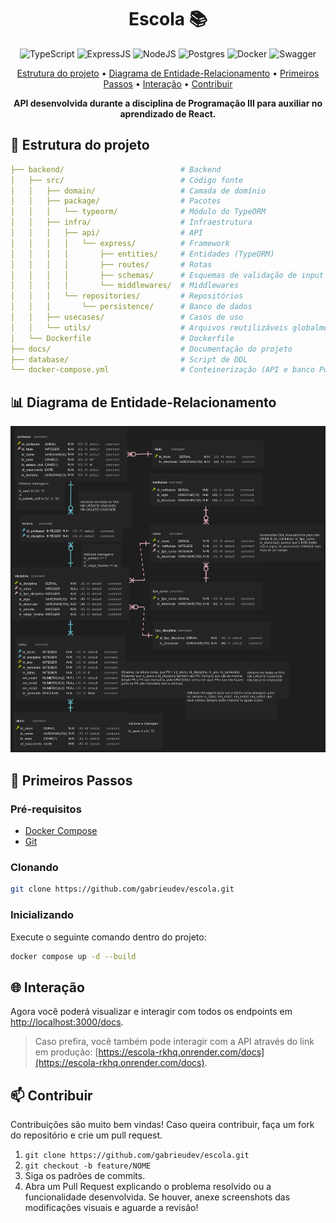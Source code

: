 <h1 align="center" style="font-weight: bold;">Escola 📚</h1>

<p align="center">
  <img src="https://img.shields.io/badge/typescript-%23007ACC.svg?style=for-the-badge&logo=typescript&logoColor=white" alt="TypeScript">
  <img src="https://img.shields.io/badge/express.js-%23404d59.svg?style=for-the-badge&logo=express&logoColor=%2361DAFB" alt="ExpressJS">
  <img src="https://img.shields.io/badge/node.js-6DA55F?style=for-the-badge&logo=node.js&logoColor=white" alt="NodeJS">
  <img src="https://img.shields.io/badge/postgres-%23316192.svg?style=for-the-badge&logo=postgresql&logoColor=white" alt="Postgres">
  <img src="https://img.shields.io/badge/docker-%230db7ed.svg?style=for-the-badge&logo=docker&logoColor=white" alt="Docker">
  <img src="https://img.shields.io/badge/-Swagger-%23Clojure?style=for-the-badge&logo=swagger&logoColor=white" alt="Swagger">
</p>

<p align="center">
 <a href="#estrutura">Estrutura do projeto</a> •
 <a href="#der">Diagrama de Entidade-Relacionamento</a> •
 <a href="#inicio">Primeiros Passos</a> •
 <a href="#interacao">Interação</a> •
 <a href="#contribuir">Contribuir</a>
</p>

<p align="center">
  <b>API desenvolvida durante a disciplina de Programação III para auxiliar no aprendizado de React.</b>
</p>

<h2 id="estrutura">📂 Estrutura do projeto</h2>

```yaml
├── backend/                          # Backend
│   ├── src/                          # Código fonte
│   │   ├── domain/                   # Camada de domínio
│   │   ├── package/                  # Pacotes
│   │   │   └── typeorm/              # Módulo do TypeORM
│   │   ├── infra/                    # Infraestrutura
│   │   │   ├── api/                  # API
│   │   │   │   └── express/          # Framework
│   │   │   │       ├── entities/     # Entidades (TypeORM)
│   │   │   │       ├── routes/       # Rotas
│   │   │   │       ├── schemas/      # Esquemas de validação de input
│   │   │   │       └── middlewares/  # Middlewares
│   │   │   └── repositories/         # Repositórios
│   │   │       └── persistence/      # Banco de dados
│   │   ├── usecases/                 # Casos de uso
│   │   └── utils/                    # Arquivos reutilizáveis globalmente
│   └── Dockerfile                    # Dockerfile
├── docs/                             # Documentação do projeto
├── database/                         # Script de DDL
└── docker-compose.yml                # Conteinerização (API e banco Postgres)
```

<h2 id="der">📊 Diagrama de Entidade-Relacionamento</h2>

<img src="./images/erd.png" alt="Diagrama de Entidade-Relacionamento">

<h2 id="inicio">🚀 Primeiros Passos</h2>

<h3>Pré-requisitos</h3>

-   [Docker Compose](https://docs.docker.com/compose/install/)
-   [Git](https://git-scm.com/downloads)

<h3>Clonando</h3>

```bash
git clone https://github.com/gabrieudev/escola.git
```

<h3>Inicializando</h3>

Execute o seguinte comando dentro do projeto:

```bash
docker compose up -d --build
```

<h2 id="interacao">🌐 Interação</h2>

Agora você poderá visualizar e interagir com todos os endpoints em [http://localhost:3000/docs](http://localhost:3000/docs).

> Caso prefira, você também pode interagir com a API através do link em produção: [https://escola-rkhq.onrender.com/docs](https://escola-rkhq.onrender.com/docs).

<h2 id="contribuir">📫 Contribuir</h2>

Contribuições são muito bem vindas! Caso queira contribuir, faça um fork do repositório e crie um pull request.

1. `git clone https://github.com/gabrieudev/escola.git`
2. `git checkout -b feature/NOME`
3. Siga os padrões de commits.
4. Abra um Pull Request explicando o problema resolvido ou a funcionalidade desenvolvida. Se houver, anexe screenshots das modificações visuais e aguarde a revisão!
